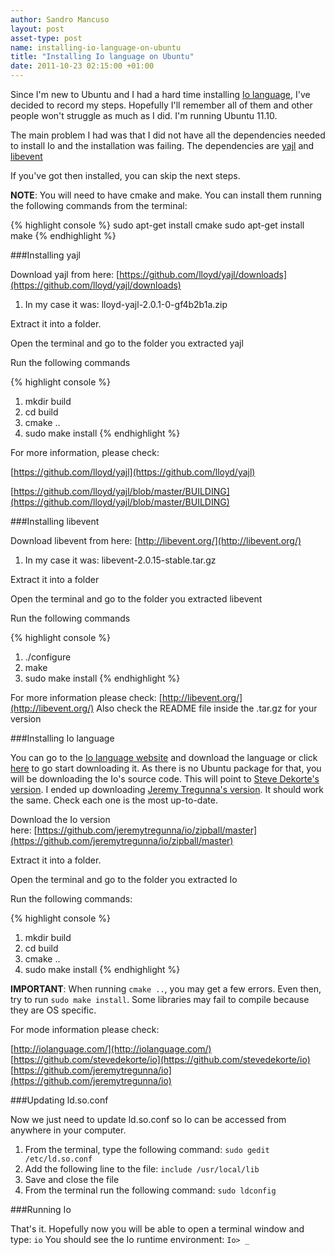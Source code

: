 ```yaml
---
author: Sandro Mancuso
layout: post
asset-type: post
name: installing-io-language-on-ubuntu
title: "Installing Io language on Ubuntu"
date: 2011-10-23 02:15:00 +01:00
---
```


Since I'm new to Ubuntu and I had a hard time installing [Io language](http://iolanguage.com/), I've decided to record my steps.
Hopefully I'll remember all of them and other people won't struggle as
much as I did. I'm running Ubuntu 11.10.

The main problem I had was that I did not have all the dependencies
needed to install Io and the installation was failing. The dependencies
are [yajl](https://github.com/lloyd/yajl) and
[libevent](http://libevent.org/)

If you've got then installed, you can skip the next steps.

**NOTE**: You will need to have cmake and make. You can install them
running the following commands from the terminal:

{% highlight console %}
sudo apt-get install cmake
sudo apt-get install make
{% endhighlight %}


###Installing yajl


Download yajl from
here: [https://github.com/lloyd/yajl/downloads](https://github.com/lloyd/yajl/downloads)

1.  In my case it was: lloyd-yajl-2.0.1-0-gf4b2b1a.zip

Extract it into a folder.

Open the terminal and go to the folder you extracted yajl

Run the following commands

{% highlight console %}
1.  mkdir build
2.  cd build
3.  cmake ..
4.  sudo make install
{% endhighlight %}

For more information, please check:

[https://github.com/lloyd/yajl](https://github.com/lloyd/yajl)

[https://github.com/lloyd/yajl/blob/master/BUILDING](https://github.com/lloyd/yajl/blob/master/BUILDING)

###Installing libevent

Download libevent from
here: [http://libevent.org/](http://libevent.org/)

1.  In my case it was: libevent-2.0.15-stable.tar.gz

Extract it into a folder

Open the terminal and go to the folder you extracted libevent

Run the following commands

{% highlight console %}
1.  ./configure
2.  make
3.  sudo make install
{% endhighlight %}

For more information please check:
[http://libevent.org/](http://libevent.org/)
Also check the README file inside the .tar.gz for your version

###Installing Io language

You can go to the [Io language website](http://iolanguage.com/) and
download the language or click
[here](http://github.com/stevedekorte/io/zipball/master) to go start
downloading it. As there is no Ubuntu package for that, you will be
downloading the Io's source code. This will point to [Steve Dekorte's version](https://github.com/stevedekorte/io). I ended up downloading
[Jeremy Tregunna's version](https://github.com/jeremytregunna/io). It
should work the same. Check each one is the most up-to-date.


Download the Io version
here: [https://github.com/jeremytregunna/io/zipball/master](https://github.com/jeremytregunna/io/zipball/master)

Extract it into a folder.

Open the terminal and go to the folder you extracted Io

Run the following commands:

{% highlight console %}
1.  mkdir build
2.  cd build
3.  cmake ..
4.  sudo make install
{% endhighlight %}

**IMPORTANT**: When running ```cmake ..```, you may get a few errors. Even
then, try to run ```sudo make install```. Some libraries may fail to compile
because they are OS specific.

For mode information please check:

[http://iolanguage.com/](http://iolanguage.com/)
[https://github.com/stevedekorte/io](https://github.com/stevedekorte/io)
[https://github.com/jeremytregunna/io](https://github.com/jeremytregunna/io)

###Updating ld.so.conf

Now we just need to update ld.so.conf so Io can be accessed from
anywhere in your computer.


1.  From the terminal, type the following command: ```sudo gedit /etc/ld.so.conf```
2.  Add the following line to the file: ```include /usr/local/lib```
3.  Save and close the file
4.  From the terminal run the following command: ```sudo ldconfig```

###Running Io

That's it. Hopefully now you will be able to open a terminal window and
type: ```io```
You should see the Io runtime environment: ```Io> _```

